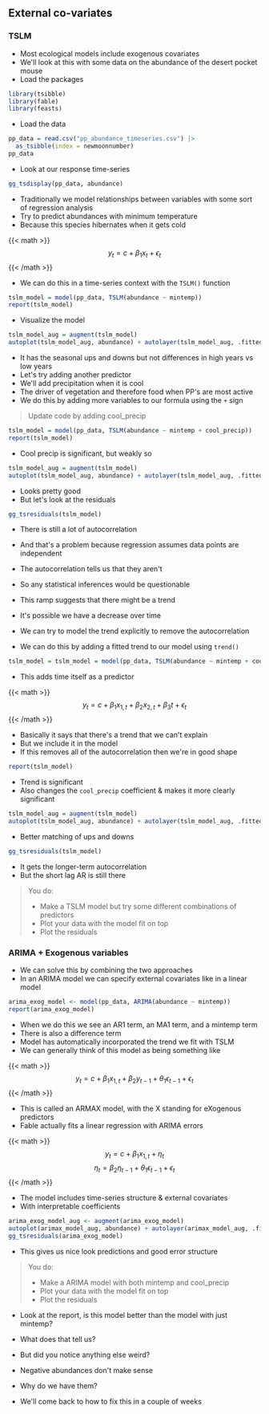 
## External co-variates

### TSLM

* Most ecological models include exogenous covariates
* We'll look at this with some data on the abundance of the desert pocket mouse
* Load the packages

```r
library(tsibble)
library(fable)
library(feasts)
```

* Load the data

```r
pp_data = read.csv("pp_abundance_timeseries.csv") |>
  as_tsibble(index = newmoonnumber)
pp_data
```

* Look at our response time-series

```r
gg_tsdisplay(pp_data, abundance)
```

* Traditionally we model relationships between variables with some sort of regression analysis
* Try to predict abundances with minimum temperature
* Because this species hibernates when it gets cold

{{< math >}}
$$y_t = c + \beta_1 x_t + \epsilon_t$$
{{< /math >}}


* We can do this in a time-series context with the `TSLM()` function

```r
tslm_model = model(pp_data, TSLM(abundance ~ mintemp))
report(tslm_model)
```

* Visualize the model

```r
tslm_model_aug = augment(tslm_model)
autoplot(tslm_model_aug, abundance) + autolayer(tslm_model_aug, .fitted, color = "orange")
```

* It has the seasonal ups and downs but not differences in high years vs low years
* Let's try adding another predictor
* We'll add precipitation when it is cool
* The driver of vegetation and therefore food when PP's are most active
* We do this by adding more variables to our formula using the `+` sign

> Update code by adding cool_precip

```r
tslm_model = model(pp_data, TSLM(abundance ~ mintemp + cool_precip))
report(tslm_model)
```

* Cool precip is significant, but weakly so

```r
tslm_model_aug = augment(tslm_model)
autoplot(tslm_model_aug, abundance) + autolayer(tslm_model_aug, .fitted, color = "orange")
```

* Looks pretty good
* But let's look at the residuals

```r
gg_tsresiduals(tslm_model)
```

* There is still a lot of autocorrelation
* And that's a problem because regression assumes data points are independent
* The autocorrelation tells us that they aren't
* So any statistical inferences would be questionable
* This ramp suggests that there might be a trend
* It's possible we have a decrease over time

* We can try to model the trend explicitly to remove the autocorrelation
* We can do this by adding a fitted trend to our model using `trend()`

```r
tslm_model = tslm_model = model(pp_data, TSLM(abundance ~ mintemp + cool_precip + trend()))
```

* This adds time itself as a predictor

{{< math >}}
$$y_t = c + \beta_1 x_{1,t} + \beta_2 x_{2,t} + \beta_3 t +  \epsilon_t$$
{{< /math >}}

* Basically it says that there's a trend that we can't explain
* But we include it in the model
* If this removes all of the autocorrelation then we're in good shape

```r
report(tslm_model)
```

* Trend is significant
* Also changes the `cool_precip` coefficient & makes it more clearly significant

```r
tslm_model_aug = augment(tslm_model)
autoplot(tslm_model_aug, abundance) + autolayer(tslm_model_aug, .fitted, color = "orange")
```

* Better matching of ups and downs

```r
gg_tsresiduals(tslm_model)
```

* It gets the longer-term autocorrelation
* But the short lag AR is still there 

> You do:
> * Make a TSLM model but try some different combinations of predictors
> * Plot your data with the model fit on top
> * Plot the residuals


### ARIMA + Exogenous variables

* We can solve this by combining the two approaches
* In an ARIMA model we can specify external covariates like in a linear model

```r
arima_exog_model <- model(pp_data, ARIMA(abundance ~ mintemp))
report(arima_exog_model)
```

* When we do this we see an AR1 term, an MA1 term, and a mintemp term
* There is also a difference term
* Model has automatically incorporated the trend we fit with TSLM
* We can generally think of this model as being something like

{{< math >}}
$$y_t = c + \beta_1 x_{1,t} + \beta_2 y_{t-1} + \theta_1 \epsilon_{t-1} + \epsilon_t$$
{{< /math >}}

* This is called an ARMAX model, with the X standing for eXogenous predictors
* Fable actually fits a linear regression with ARIMA errors

{{< math >}}
$$y_t = c + \beta_1 x_{1,t} + \eta_t$$
$$\eta_t = \beta_2 \eta_{t-1} + \theta_1 \epsilon_{t-1} + \epsilon_t$$
{{< /math >}}

* The model includes time-series structure & external covariates
* With interpretable coefficients

```r
arima_exog_model_aug <- augment(arima_exog_model)
autoplot(arimax_model_aug, abundance) + autolayer(arimax_model_aug, .fitted, color = "orange")
gg_tsresiduals(arima_exog_model)
```

* This gives us nice look predictions and good error structure

> You do:
> * Make a ARIMA model with both mintemp and cool_precip
> * Plot your data with the model fit on top
> * Plot the residuals

* Look at the report, is this model better than the model with just mintemp?
* What does that tell us?

* But did you notice anything else weird?
* Negative abundances don't make sense
* Why do we have them?
* We'll come back to how to fix this in a couple of weeks
